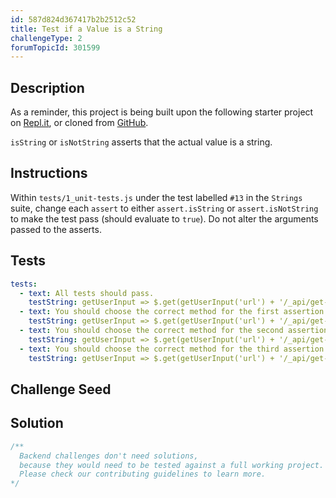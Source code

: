 ```yaml
---
id: 587d824d367417b2b2512c52
title: Test if a Value is a String
challengeType: 2
forumTopicId: 301599
---
```


## Description

<section id='description'>

As a reminder, this project is being built upon the following starter project on <a href="https://repl.it/github/freeCodeCamp/boilerplate-mochachai">Repl.it</a>, or cloned from <a href='https://github.com/freeCodeCamp/boilerplate-mochachai/'>GitHub</a>.

`isString` or `isNotString` asserts that the actual value is a string.

</section>

## Instructions

<section id='instructions'>

Within `tests/1_unit-tests.js` under the test labelled `#13` in the `Strings` suite, change each `assert` to either `assert.isString` or `assert.isNotString` to make the test pass (should evaluate to `true`). Do not alter the arguments passed to the asserts.

</section>

## Tests

<section id='tests'>

```yml
tests:
  - text: All tests should pass.
    testString: getUserInput => $.get(getUserInput('url') + '/_api/get-tests?type=unit&n=12').then(data => { assert.equal(data.state,'passed'); }, xhr => { throw new Error(xhr.responseText); })
  - text: You should choose the correct method for the first assertion - `isString` vs. `isNotString`.
    testString: getUserInput => $.get(getUserInput('url') + '/_api/get-tests?type=unit&n=12').then(data => {  assert.equal(data.assertions[0].method, 'isNotString', 'A float number is not a string'); }, xhr => { throw new Error(xhr.responseText); })
  - text: You should choose the correct method for the second assertion - `isString` vs. `isNotString`.
    testString: getUserInput => $.get(getUserInput('url') + '/_api/get-tests?type=unit&n=12').then(data => {  assert.equal(data.assertions[1].method, 'isString', 'environment vars are strings (or undefined)'); }, xhr => { throw new Error(xhr.responseText); })
  - text: You should choose the correct method for the third assertion - `isString` vs. `isNotString`.
    testString: getUserInput => $.get(getUserInput('url') + '/_api/get-tests?type=unit&n=12').then(data => {  assert.equal(data.assertions[2].method, 'isString', 'A JSON is a string'); }, xhr => { throw new Error(xhr.responseText); })
```

</section>

## Challenge Seed

<section id='challengeSeed'>

</section>

## Solution

<section id='solution'>

```js
/**
  Backend challenges don't need solutions, 
  because they would need to be tested against a full working project. 
  Please check our contributing guidelines to learn more.
*/
```

</section>
